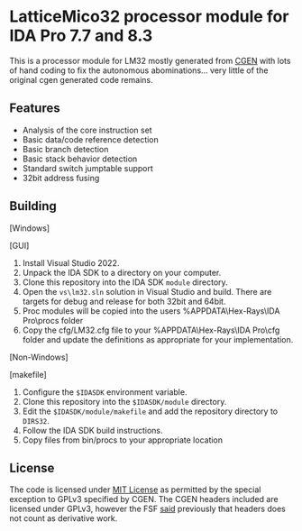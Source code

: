 # LatticeMico32 processor module for IDA Pro 7.7 and 8.3

This is a processor module for LM32 mostly generated from 
[CGEN](https://github.com/yifanlu/cgen) with lots of hand coding to fix
the autonomous abominations... very little of the original cgen generated code remains.

## Features

* Analysis of the core instruction set 
* Basic data/code reference detection
* Basic branch detection
* Basic stack behavior detection
* Standard switch jumptable support
* 32bit address fusing



## Building

[Windows]

[GUI]
1) Install Visual Studio 2022.
2) Unpack the IDA SDK to a directory on your computer.
3) Clone this repository into the IDA SDK `module` directory.
4) Open the `vs\lm32.sln` solution in Visual Studio and build. There are targets for debug and release for both 32bit and 64bit.
5) Proc modules will be copied into the users %APPDATA\Hex-Rays\IDA Pro\procs folder
6) Copy the cfg/LM32.cfg file to your %APPDATA\Hex-Rays\IDA Pro\cfg folder and update the definitions as appropriate for your implementation.

[Non-Windows]

[makefile]
1) Configure the `$IDASDK` environment variable.
2) Clone this repository into the `$IDASDK/module` directory.
3) Edit the `$IDASDK/module/makefile` and add the repository directory to `DIRS32`.
4) Follow the IDA SDK build instructions.
5) Copy files from bin/procs to your appropriate location

## License

The code is licensed under [MIT License](LICENSE) as permitted by the special 
exception to GPLv3 specified by CGEN. The CGEN headers included are licensed 
under GPLv3, however the FSF 
[said](http://lkml.iu.edu/hypermail/linux/kernel/0301.1/0362.html) previously 
that headers does not count as derivative work.
